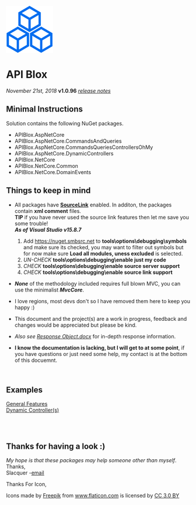 [1]: https://github.com/dotnet/sourcelink
[2]: mailto:slacquer2018@gmail.com
[3]: ./response-objects.md
[4]: https://github.com/Slacquer/api-blox/tree/master/Examples/APIBlox%20Features/Examples.Features
[5]: https://github.com/Slacquer/api-blox/tree/master/Examples/Dynamic%20Controllers/Examples.DynamicControllers
[6]: ./releaseNotes.md

[sdk]: https://www.microsoft.com/net/download
[logo]: ./logo-blue-large.png

![:)][logo]   
# API Blox

_November 21st, 2018_  **v1.0.96** _[release notes][6]_ 


## Minimal Instructions
 Solution contains the following NuGet packages.  

- APIBlox.AspNetCore  
- APIBlox.AspNetCore.CommandsAndQueries  
- APIBlox.AspNetCore.CommandsQueriesControllersOhMy
- APIBlox.AspNetCore.DynamicControllers  
- APIBlox.NetCore  
- APIBlox.NetCore.Common  
- APIBlox.NetCore.DomainEvents



## Things to keep in mind  
 
- All packages have [**SourceLink**][1] enabled.  In additon, the packages contain **xml comment** files.  
**TIP** if you have never used the source link features then let me save you some trouble!  
_**As of Visual Studio v15.8.7**_
    1. Add https://nuget.smbsrc.net to **tools\options\debugging\symbols** and make sure its checked, you may want to filter out symbols but for now make sure **Load all modules, uness excluded** is selected.
    2. _UN-CHECK_ **tools\options\debugging\enable just my code**
    3. _CHECK_ **tools\options\debugging\enable source server support**
    4. _CHECK_ **tools\options\debugging\enable source link support**

- _**None**_ of the methodology included requires full blown MVC, you can use the minimalist _**MvcCore**_.  
- I love regions, most devs don't so I have removed them here to keep you happy :)
- This document and the project(s) are a work in progress, feedback and changes would be appreciated but please be kind.
- _Also see_ [_Response Object.docx_][3] for in-depth response information.
- **I know the documentation is lacking, but I will get to at some point**, if you have questions or just need some help, my contact is at the bottom of this docuemnt.  

<br>

## Examples
 [General Features][4]    
 [Dynamic Controller(s)][5]  

<br>
<br>

## Thanks for having a look :)
_My hope is that these packages may help someone other than myself_.  
Thanks,    
Slacquer -[email][2]


Thanks For Icon,
<div>Icons made by <a href="http://www.freepik.com" title="Freepik">Freepik</a> from <a href="https://www.flaticon.com/" title="Flaticon">www.flaticon.com</a> is licensed by <a href="http://creativecommons.org/licenses/by/3.0/" title="Creative Commons BY 3.0" target="_blank">CC 3.0 BY</a></div>
